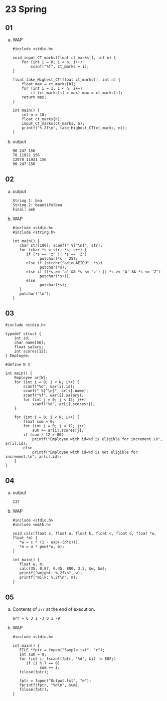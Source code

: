 <style scoped>
ol li {
    list-style-type: lower-alpha;
}
</style>

# 23 Spring

## 01

1. WAP
   ```c:line-numbers
   #include <stdio.h>
   
   void input_CT_marks(float ct_marks[], int n) {
       for (int i = 0; i < n; i++)
           scanf("%f", ct_marks + i);
   }
   
   float take_Highest_CT(float ct_marks[], int n) {
       float max = ct_marks[0];
       for (int i = 1; i < n; i++)
           if (ct_marks[i] > max) max = ct_marks[i];
       return max;
   }
   
   int main() {
       int n = 10;
       float ct_marks[n];
       input_CT_marks(ct_marks, n);
       printf("%.2f\n", take_Highest_CT(ct_marks, n));
   }
   ```
   
2. output
   ```:line-numbers
   90 247 156
   78 11921 156
   12078 11921 156
   90 247 156
   ```


## 02

1. output
   ```:line-numbers
   String 1: bea
   String 2: beautifulbea
   Final: aeb
   ```

2. WAP
   ```c:line-numbers
   #include <stdio.h>
   #include <string.h>

   int main() {
      char str[100]; scanf(" %[^\n]", str);
      for (char *s = str; *s; s++) {
         if (*s == 'z' || *s == 'Z')
               putchar(*s - 25);
         else if (strchr("aeiouAEIOU", *s))
               putchar(*s);
         else if ((*s >= 'a' && *s <= 'z') || *s >= 'A' && *s <= 'Z')
               putchar(*s+1);
         else
               putchar(*s);
      }
      putchar('\n');
   }
   ```


## 03

```c:line-numbers
#include <stdio.h>

typedef struct {
    int id;
    char name[50];
    float salary;
    int scores[12];
} Employee;

#define N 3

int main() {
    Employee ar[N];
    for (int i = 0; i < N; i++) {
        scanf("%d", &ar[i].id);
        scanf(" %[^\n]", ar[i].name);
        scanf("%f", &ar[i].salary);
        for (int j = 0; j < 12; j++)
            scanf("%d", ar[i].scores+j);
    }

    for (int i = 0; i < N; i++) {
        float sum = 0;
        for (int j = 0; j < 12; j++)
            sum += ar[i].scores[j];
        if (sum / 12 > 80)
            printf("Employee with id=%d is eligible for increment.\n", ar[i].id);
        else
            printf("Employee with id=%d is not eligible for increment.\n", ar[i].id);
    }
}
```


## 04

1. output
   ```:line-numbers
   137
   ```
   
2. WAP
   ```c:line-numbers
   #include <stdio.h>
   #include <math.h>

   void calc(float x, float a, float b, float c, float d, float *w, float *m) {
      *w = c * (1 - exp(-(d*x)));
      *m = a * pow(*w, b);
   }

   int main() {
      float w, m;
      calc(35, 0.87, 0.45, 800, 3.5, &w, &m);
      printf("weight: %.2f\n", w);
      printf("milk: %.2f\n", m);
   }
   ```


## 05

1. Contents of `arr` at the end of execution.
   ```
   arr = 6 3 1 -3 0 1 -9
   ```

2. WAP
   ```c:line-numbers
   #include <stdio.h>

   int main() {
      FILE *fptr = fopen("Sample.txt", "r");
      int sum = 0;
      for (int i; fscanf(fptr, "%d", &i) != EOF;)
         if (i % 7 == 0)
               sum += i;
      fclose(fptr);

      fptr = fopen("Output.txt", "w");
      fprintf(fptr, "%d\n", sum);
      fclose(fptr);
   }
   ```

